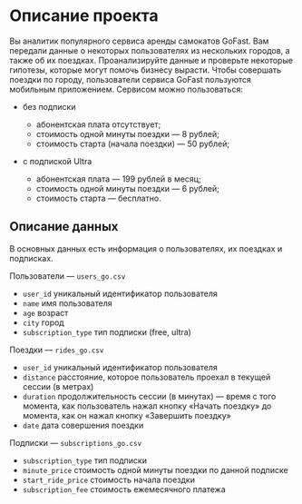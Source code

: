 # Описание проекта

Вы аналитик популярного сервиса аренды самокатов GoFast. Вам передали данные о некоторых пользователях из нескольких городов, а также об их поездках. Проанализируйте данные и проверьте некоторые гипотезы, которые могут помочь бизнесу вырасти.
Чтобы совершать поездки по городу, пользователи сервиса GoFast пользуются мобильным приложением. Сервисом можно пользоваться:

- без подписки
    - абонентская плата отсутствует;
    - стоимость одной минуты поездки — 8 рублей;
    - стоимость старта (начала поездки) — 50 рублей;

- с подпиской Ultra
    - абонентская плата — 199 рублей в месяц;
    - стоимость одной минуты поездки — 6 рублей;
    - стоимость старта — бесплатно.

## Описание данных

В основных данных есть информация о пользователях, их поездках и подписках.

Пользователи — `users_go.csv`

- `user_id`	уникальный идентификатор пользователя
- `name`	имя пользователя
- `age`	возраст
- `city`	город
- `subscription_type`	тип подписки (free, ultra)

Поездки — `rides_go.csv`

- `user_id`	уникальный идентификатор пользователя
- `distance`	расстояние, которое пользователь проехал в текущей сессии (в метрах)
- `duration`	продолжительность сессии (в минутах) — время с того момента, как пользователь нажал кнопку «Начать поездку» до момента, как он нажал кнопку «Завершить поездку»
- `date`	дата совершения поездки

Подписки — `subscriptions_go.csv`

- `subscription_type`	тип подписки
- `minute_price`	стоимость одной минуты поездки по данной подписке
- `start_ride_price`	стоимость начала поездки
- `subscription_fee`	стоимость ежемесячного платежа